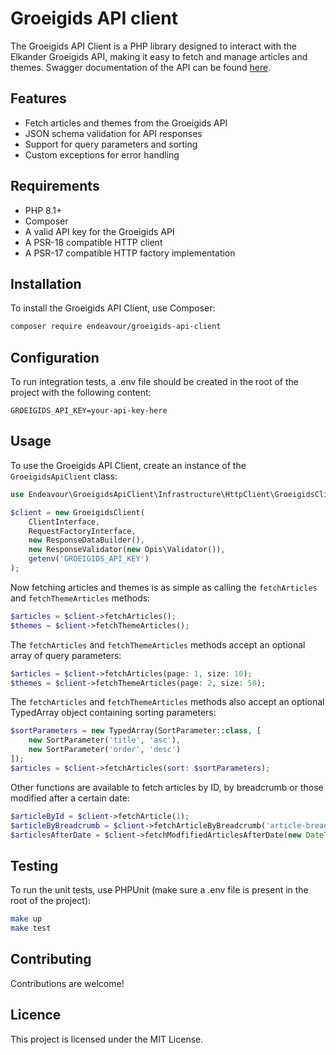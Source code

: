 # Groeigids API client
The Groeigids API Client is a PHP library designed to interact with the Elkander Groeigids API,
making it easy to fetch and manage articles and themes.
Swagger documentation of the API can be found [here](https://groeigids-api.elkander.nl/swagger-ui/index.html).

## Features
- Fetch articles and themes from the Groeigids API
- JSON schema validation for API responses
- Support for query parameters and sorting
- Custom exceptions for error handling

## Requirements
- PHP 8.1+
- Composer
- A valid API key for the Groeigids API
- A PSR-18 compatible HTTP client
- A PSR-17 compatible HTTP factory implementation

## Installation
To install the Groeigids API Client, use Composer:
```bash
composer require endeavour/groeigids-api-client
```

## Configuration
To run integration tests, a .env file should be created in the root of the project with the following content:
```dotenv
GROEIGIDS_API_KEY=your-api-key-here
```

## Usage
To use the Groeigids API Client, create an instance of the `GroeigidsApiClient` class:
```php
use Endeavour\GroeigidsApiClient\Infrastructure\HttpClient\GroeigidsClient;

$client = new GroeigidsClient(
    ClientInterface,
    RequestFactoryInterface,
    new ResponseDataBuilder(),
    new ResponseValidator(new Opis\Validator()),
    getenv('GROEIGIDS_API_KEY')
);
```
Now fetching articles and themes is as simple as calling the `fetchArticles` and `fetchThemeArticles` methods:
```php
$articles = $client->fetchArticles();
$themes = $client->fetchThemeArticles();
```
The `fetchArticles` and `fetchThemeArticles` methods accept an optional array of query parameters:
```php
$articles = $client->fetchArticles(page: 1, size: 10);
$themes = $client->fetchThemeArticles(page: 2, size: 50);
```
The `fetchArticles` and `fetchThemeArticles` methods also accept an optional TypedArray object containing sorting parameters:
```php
$sortParameters = new TypedArray(SortParameter::class, [
    new SortParameter('title', 'asc'),
    new SortParameter('order', 'desc')
]);
$articles = $client->fetchArticles(sort: $sortParameters);
```
Other functions are available to fetch articles by ID, by breadcrumb or those modified after a certain date:
```php
$articleById = $client->fetchArticle(1);
$articleByBreadcrumb = $client->fetchArticleByBreadcrumb('article-breadcrumb');
$articlesAfterDate = $client->fetchModfifiedArticlesAfterDate(new DateTime('2020-01-01'))
```

## Testing
To run the unit tests, use PHPUnit (make sure a .env file is present in the root of the project):
```bash
make up
make test
```

## Contributing
Contributions are welcome!

## Licence
This project is licensed under the MIT License.
